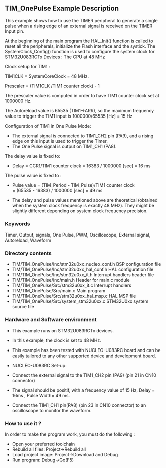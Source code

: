 ## <b>TIM_OnePulse Example Description</b>

This example shows how to use the TIMER peripheral to generate a single pulse when
a rising edge of an external signal is received on the TIMER Input pin.

At the beginning of the main program the HAL_Init() function is called to reset 
all the peripherals, initialize the Flash interface and the systick.
The SystemClock_Config() function is used to configure the system clock for STM32U083RCTx Devices :
The CPU at 48 MHz 

Clock setup for TIM1 :

  TIM1CLK = SystemCoreClock = 48 MHz.
  
  Prescaler = (TIM1CLK /TIM1 counter clock) - 1
  
  The prescaler value is computed in order to have TIM1 counter clock 
  set at 1000000 Hz.
  
  The Autoreload value is 65535 (TIM1->ARR), so the maximum frequency value to 
  trigger the TIM1 input is 1000000/65535 [Hz] = 15 Hz
 
Configuration of TIM1 in One Pulse Mode:
 
  - The external signal is connected to TIM1_CH2 pin (PA9), 
    and a rising edge on this input is used to trigger the Timer.
  - The One Pulse signal is output on TIM1_CH1 (PA8).

  The delay value is fixed to:

   - Delay = CCR1/TIM1 counter clock 
           = 16383 / 1000000 [sec]
           = 16 ms
           
  The pulse value is fixed to :

   - Pulse value = (TIM_Period - TIM_Pulse)/TIM1 counter clock  
                 = (65535 - 16383) / 1000000 [sec]
                 = 49 ms

 

 - The delay and pulse values mentioned above are theoretical (obtained when the system clock frequency is exactly 48 MHz).
   They might be slightly different depending on system clock frequency precision.

### <b>Keywords</b>

Timer, Output, signals, One Pulse, PWM, Oscilloscope, External signal, Autoreload, Waveform

### <b>Directory contents</b>

  - TIM/TIM_OnePulse/Inc/stm32u0xx_nucleo_conf.h  BSP configuration file
  - TIM/TIM_OnePulse/Inc/stm32u0xx_hal_conf.h    HAL configuration file
  - TIM/TIM_OnePulse/Inc/stm32u0xx_it.h          Interrupt handlers header file
  - TIM/TIM_OnePulse/Inc/main.h                   Header for main.c module  
  - TIM/TIM_OnePulse/Src/stm32u0xx_it.c          Interrupt handlers
  - TIM/TIM_OnePulse/Src/main.c                   Main program
  - TIM/TIM_OnePulse/Src/stm32u0xx_hal_msp.c     HAL MSP file
  - TIM/TIM_OnePulse/Src/system_stm32u0xx.c      STM32U0xx system source file


### <b>Hardware and Software environment</b>

   - This example runs on STM32U083RCTx devices.
   - In this example, the clock is set to 48 MHz.
    
  - This example has been tested with NUCLEO-U083RC board and can be
    easily tailored to any other supported device and development board.

  - NUCLEO-U083RC Set-up: 
  
   - Connect the external signal to the TIM1_CH2 pin (PA9) (pin 21 in CN10 connector)
   - The signal should be positif, with a frequency value of 15 Hz, Delay = 16ms , Pulse Width= 49 ms.
   - Connect the TIM1_CH1 pin(PA8) (pin 23 in CN10 connector) to an oscilloscope to monitor the waveform.  


### <b>How to use it ?</b>

In order to make the program work, you must do the following :

 - Open your preferred toolchain
 - Rebuild all files: Project->Rebuild all
 - Load project image: Project->Download and Debug
 - Run program: Debug->Go(F5) 

